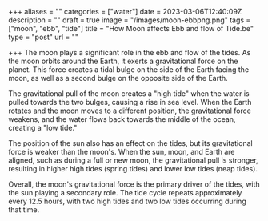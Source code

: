 +++
aliases = ""
categories = ["water"]
date = 2023-03-06T12:40:09Z
description = ""
draft = true
image = "/images/moon-ebbpng.png"
tags = ["moon", "ebb", "tide"]
title = "How Moon affects Ebb and flow of Tide.be"
type = "post"
url = ""

+++
The moon plays a significant role in the ebb and flow of the tides. As the moon orbits around the Earth, it exerts a gravitational force on the planet. This force creates a tidal bulge on the side of the Earth facing the moon, as well as a second bulge on the opposite side of the Earth.

The gravitational pull of the moon creates a "high tide" when the water is pulled towards the two bulges, causing a rise in sea level. When the Earth rotates and the moon moves to a different position, the gravitational force weakens, and the water flows back towards the middle of the ocean, creating a "low tide."

The position of the sun also has an effect on the tides, but its gravitational force is weaker than the moon's. When the sun, moon, and Earth are aligned, such as during a full or new moon, the gravitational pull is stronger, resulting in higher high tides (spring tides) and lower low tides (neap tides).

Overall, the moon's gravitational force is the primary driver of the tides, with the sun playing a secondary role. The tide cycle repeats approximately every 12.5 hours, with two high tides and two low tides occurring during that time.